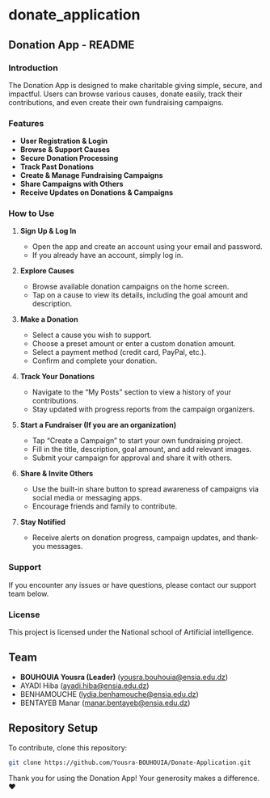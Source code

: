 # donate_application

## Donation App - README

### Introduction

The Donation App is designed to make charitable giving simple, secure, and impactful. Users can browse various causes, donate easily, track their contributions, and even create their own fundraising campaigns.

### Features

- **User Registration & Login**
- **Browse & Support Causes**
- **Secure Donation Processing**
- **Track Past Donations**
- **Create & Manage Fundraising Campaigns**
- **Share Campaigns with Others**
- **Receive Updates on Donations & Campaigns**

### How to Use

1. **Sign Up & Log In**
   - Open the app and create an account using your email and password.
   - If you already have an account, simply log in.

2. **Explore Causes**
   - Browse available donation campaigns on the home screen.
   - Tap on a cause to view its details, including the goal amount and description.

3. **Make a Donation**
   - Select a cause you wish to support.
   - Choose a preset amount or enter a custom donation amount.
   - Select a payment method (credit card, PayPal, etc.).
   - Confirm and complete your donation.

4. **Track Your Donations**
   - Navigate to the “My Posts” section to view a history of your contributions.
   - Stay updated with progress reports from the campaign organizers.

5. **Start a Fundraiser (If you are an organization)**
   - Tap “Create a Campaign” to start your own fundraising project.
   - Fill in the title, description, goal amount, and add relevant images.
   - Submit your campaign for approval and share it with others.

6. **Share & Invite Others**
   - Use the built-in share button to spread awareness of campaigns via social media or messaging apps.
   - Encourage friends and family to contribute.

7. **Stay Notified**
   - Receive alerts on donation progress, campaign updates, and thank-you messages.

### Support

If you encounter any issues or have questions, please contact our support team below.

### License

This project is licensed under the National school of Artificial intelligence.


## Team
- **BOUHOUIA Yousra (Leader)** (yousra.bouhouia@ensia.edu.dz)
- AYADI Hiba (ayadi.hiba@ensia.edu.dz)
- BENHAMOUCHE (lydia.benhamouche@ensia.edu.dz)
- BENTAYEB Manar (manar.bentayeb@ensia.edu.dz)

## Repository Setup
To contribute, clone this repository:
```bash
git clone https://github.com/Yousra-BOUHOUIA/Donate-Application.git
```
Thank you for using the Donation App! Your generosity makes a difference. ❤️
